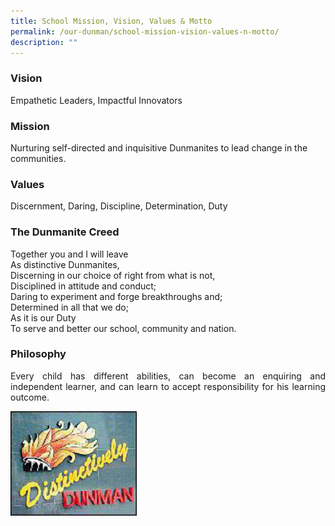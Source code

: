 ```yaml
---
title: School Mission, Vision, Values & Motto
permalink: /our-dunman/school-mission-vision-values-n-motto/
description: ""
---
```

### Vision

Empathetic Leaders, Impactful Innovators  


### Mission

Nurturing self-directed and inquisitive Dunmanites to lead change in the communities.

### Values

Discernment, Daring, Discipline, Determination, Duty

### The Dunmanite Creed

Together you and I will leave  
As distinctive Dunmanites,  
Discerning in our choice of right from what is not,  
Disciplined in attitude and conduct;  
Daring to experiment and forge breakthroughs and;  
Determined in all that we do;  
As it is our Duty  
To serve and better our school, community and nation.

### Philosophy

<p style="text-align: justify;">Every child has different abilities, can become an enquiring and independent learner, and can learn to accept responsibility for his learning outcome.</p>

 <img src="/images/Our%20School/distinctively_dunman.jpg"
     style="width:40%">